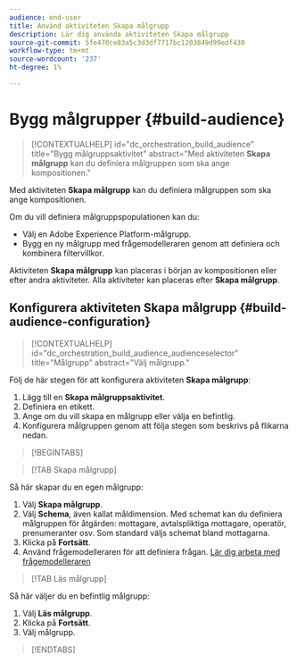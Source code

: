 ```yaml
---
audience: end-user
title: Använd aktiviteten Skapa målgrupp
description: Lär dig använda aktiviteten Skapa målgrupp
source-git-commit: 5fe470ce83a5c3d3df7717bc1203849d99edf430
workflow-type: tm+mt
source-wordcount: '237'
ht-degree: 1%

---
```



# Bygg målgrupper {#build-audience}

>[!CONTEXTUALHELP]
>id="dc_orchestration_build_audience"
>title="Bygg målgruppsaktivitet"
>abstract="Med aktiviteten **Skapa målgrupp** kan du definiera målgruppen som ska ange kompositionen."

Med aktiviteten **Skapa målgrupp** kan du definiera målgruppen som ska ange kompositionen.

Om du vill definiera målgruppspopulationen kan du:

<!--* Select an existing audience, created as a list in the client console.-->
* Välj en Adobe Experience Platform-målgrupp.
* Bygg en ny målgrupp med frågemodelleraren genom att definiera och kombinera filtervillkor.

Aktiviteten **Skapa målgrupp** kan placeras i början av kompositionen eller efter andra aktiviteter. Alla aktiviteter kan placeras efter **Skapa målgrupp**.

## Konfigurera aktiviteten Skapa målgrupp {#build-audience-configuration}

>[!CONTEXTUALHELP]
>id="dc_orchestration_build_audience_audienceselector"
>title="Målgrupp"
>abstract="Välj målgrupp."

Följ de här stegen för att konfigurera aktiviteten **Skapa målgrupp**:

1. Lägg till en **Skapa målgruppsaktivitet**.
1. Definiera en etikett.
1. Ange om du vill skapa en målgrupp eller välja en befintlig.
1. Konfigurera målgruppen genom att följa stegen som beskrivs på flikarna nedan.

>[!BEGINTABS]

>[!TAB Skapa målgrupp]

Så här skapar du en egen målgrupp:

1. Välj **Skapa målgrupp**.
1. Välj **Schema**, även kallat måldimension. Med schemat kan du definiera målgruppen för åtgärden: mottagare, avtalspliktiga mottagare, operatör, prenumeranter osv. Som standard väljs schemat bland mottagarna.
1. Klicka på **Fortsätt**.
1. Använd frågemodelleraren för att definiera frågan. [Lär dig arbeta med frågemodelleraren](../../query/query-modeler-overview.md)

>[!TAB Läs målgrupp]

Så här väljer du en befintlig målgrupp:

1. Välj **Läs målgrupp**.
1. Klicka på **Fortsätt**.
1. Välj målgrupp.

>[!ENDTABS]

<!--
## Examples{#build-audience-examples}

Here is an example of a workflow with two **Build audience** activities. The first one targets the poker players audience, followed by an email delivery. The second one targets the VIP clients audience, followed by an SMS delivery.

![](../assets/workflow-audience-example.png)
-->
